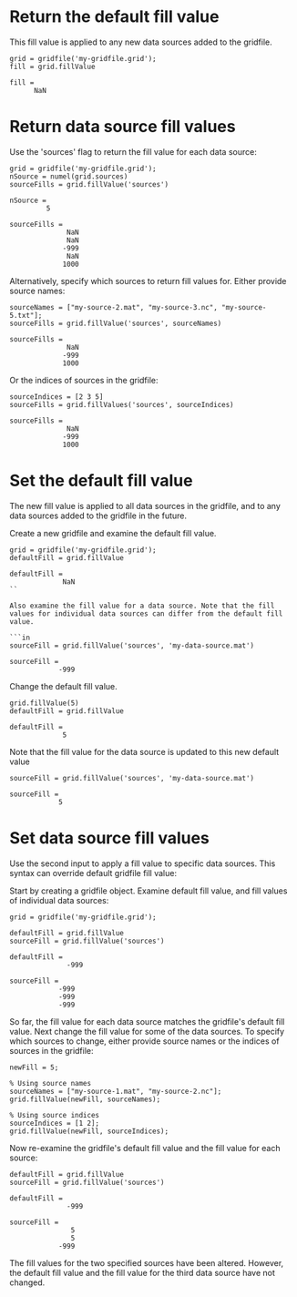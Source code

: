 # Return the default fill value

This fill value is applied to any new data sources added to the gridfile.

```in
grid = gridfile('my-gridfile.grid');
fill = grid.fillValue
```

```out
fill =
      NaN
```

# Return data source fill values

Use the 'sources' flag to return the fill value for each data source:

```in
grid = gridfile('my-gridfile.grid');
nSource = numel(grid.sources)
sourceFills = grid.fillValue('sources')
```

```out
nSource =
         5

sourceFills =
              NaN
              NaN
             -999
              NaN
             1000
```

Alternatively, specify which sources to return fill values for. Either provide source names:

```in
sourceNames = ["my-source-2.mat", "my-source-3.nc", "my-source-5.txt"];
sourceFills = grid.fillValue('sources', sourceNames)
```

```out
sourceFills = 
              NaN
             -999
             1000
```

Or the indices of sources in the gridfile:

```in
sourceIndices = [2 3 5]
sourceFills = grid.fillValues('sources', sourceIndices)
```

```out
sourceFills = 
              NaN
             -999
             1000
```
             

# Set the default fill value

The new fill value is applied to all data sources in the gridfile, and to any data sources added to the gridfile in the future.

Create a new gridfile and examine the default fill value.

```in
grid = gridfile('my-gridfile.grid');
defaultFill = grid.fillValue
```

```out
defaultFill =
             NaN
``

Also examine the fill value for a data source. Note that the fill values for individual data sources can differ from the default fill value.

```in
sourceFill = grid.fillValue('sources', 'my-data-source.mat')
```

```out
sourceFill =
            -999
```

Change the default fill value.

```in
grid.fillValue(5)
defaultFill = grid.fillValue
```

```out
defaultFill =
             5
```

Note that the fill value for the data source is updated to this new default value

```in
sourceFill = grid.fillValue('sources', 'my-data-source.mat')
```

```out
sourceFill =
            5
```

# Set data source fill values

Use the second input to apply a fill value to specific data sources. This syntax can override default gridfile fill value:

Start by creating a gridfile object. Examine default fill value, and fill values of individual data sources:

```in
grid = gridfile('my-gridfile.grid');

defaultFill = grid.fillValue
sourceFill = grid.fillValue('sources')
```

```out
defaultFill =
              -999
              
sourceFill =
            -999
            -999
            -999
```

So far, the fill value for each data source matches the gridfile's default fill value. Next change the fill value for some of the data sources. To specify which sources to change, either provide source names or the indices of sources in the gridfile:

```
newFill = 5;

% Using source names
sourceNames = ["my-source-1.mat", "my-source-2.nc"];
grid.fillValue(newFill, sourceNames);

% Using source indices
sourceIndices = [1 2];
grid.fillValue(newFill, sourceIndices);
```

Now re-examine the gridfile's default fill value and the fill value for each source:

```in
defaultFill = grid.fillValue
sourceFill = grid.fillValue('sources')
```

```out
defaultFill =
              -999
              
sourceFill =
               5
               5
            -999
```

The fill values for the two specified sources have been altered. However, the default fill value and the fill value for the third data source have not changed.
